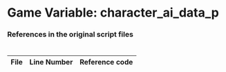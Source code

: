 # Game Variable: character_ai_data_p
### References in the original script files

#

| File | Line Number | Reference code |
| --- | --- | --- |
